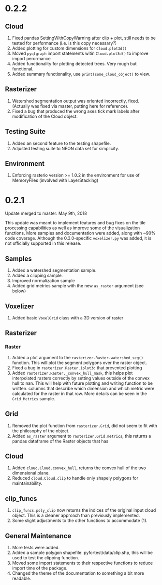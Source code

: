 # 0.2.2

## Cloud
1. Fixed pandas SettingWithCopyWarning after clip + plot, still needs to be tested for performance (i.e. is this copy
    necessary?)
2. Added plotting for custom dimensions for `Cloud.plot3d()`
3. Moved `pyqtgraph` import statements witin `Cloud.plot3d()` to improve import perormance
4. Added functionality for plotting detected trees. Very rough but functional.
5. Added summary functionality, use `print(some_cloud_object)` to view.

## Rasterizer
1. Watershed segmentation output was oriented incorrectly, fixed. (Actually was fixed via master, putting here for
    reference).
2. Fixed a bug that produced the wrong axes tick mark labels after modification of the Cloud object.

## Testing Suite
1. Added an second feature to the testing shapefile.
2. Adjusted testing suite to NEON data set for simplicity.

## Environment
1. Enforcing rasterio version >= 1.0.2 in the environment for use of MemoryFiles (involved with LayerStacking)

# 0.2.1

Update merged to master: May 9th, 2018

This update was meant to implement features and bug fixes on the tile processing capabilities as well as improve some of the visualization functions. More samples and documentation were added, along with ~90% code coverage. Although the 0.3.0-specific `voxelizer.py` was added, it is not officially supported in this release.

## Samples
1. Added a watershed segmentation sample.
2. Added a clipping sample.
3. Improved normalization sample
4. Added grid metrics sample with the new `as_raster` argument (see below)

## Voxelizer
1. Added basic `VoxelGrid` class with a 3D version of raster

## Rasterizer
### Raster
1. Added a plot argument to the `rasterizer.Raster.watershed_seg()` function. This will plot the segment polygons over the raster object.
2. Fixed a bug in `rasterizer.Raster.iplot3d` that prevented plotting
3. Added `rasterizer.Raster._convex_hull_mask`, this helps plot interpolated rasters correctly by setting values outside
   of the convex hull to nan. This will help with future plotting and writing function to be written.
   columns that describe which dimension and which metric were calculated for the raster in that row. More details can
   be seen in the `Grid_Metrics` sample.
## Grid
1. Removed the plot function from `rasterizer.Grid`, did not seem to fit with the philosophy of the object.
2. Added `as_raster` argument to `rasterizer.Grid.metrics`, this returns a pandas dataframe of the Raster objects that has

## Cloud
1. Added `cloud.Cloud.convex_hull`, returns the convex hull of the two dimensional plane.
2. Reduced `cloud.Cloud.clip` to handle only shapely polygons for maintainability.

## clip_funcs
1. `clip_funcs.poly_clip` now returns the indices of the original input cloud object. This is a cleaner approach than previously implemented.
2. Some slight adjustments to the other functions to accommodate (1).

## General Maintenance
1. More tests were added.
2. Added a sample polygon shapefile: pyfortest/data/clip.shp, this will be used to test the clipping function.
3. Moved some import statements to their respective functions to reduce import time of the package.
4. Changed the theme of the documentation to something a bit more readable.
